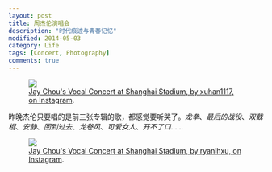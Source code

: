 ```yaml
---
layout: post
title: 周杰伦演唱会
description: "时代痕迹与青春记忆"
modified: 2014-05-03
category: Life
tags: [Concert, Photography]
comments: true
---
```


<figure>
<img src="http://photos-f.ak.instagram.com/hphotos-ak-prn/10249241_725459557506445_405073271_n.jpg">
<figcaption><a href="http://instagram.com/p/nf70w3yE30/" title="Jay Chou's Vocal Concert at Shanghai Stadium, on Instagram">Jay Chou's Vocal Concert at Shanghai Stadium, by xuhan1117, on Instagram</a>.</figcaption>
</figure>

昨晚杰伦只要唱的是前三张专辑的歌，都感觉要听哭了。*龙拳*、*最后的战役*、*双截棍*、*安静*、*回到过去*、*龙卷风*、*可爱女人*、*开不了口*……

<figure>
<img src="http://photos-h.ak.instagram.com/hphotos-ak-frc/914675_626848554060631_915561013_n.jpg">
<figcaption><a href="http://instagram.com/p/nhPLzwl9Y5/" title="Jay Chou's Vocal Concert at Shanghai Stadium, on Instagram">Jay Chou's Vocal Concert at Shanghai Stadium, by ryanlhxu, on Instagram</a>.</figcaption>
</figure>




